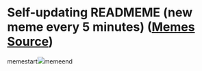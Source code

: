 # Self-updating READMEME (new meme every 5 minutes) ([Memes Source](https://bramses.notion.site/a49c1e962b7646879176ac3b327b6533?v=4d1eda54b170483cb03a40f257231764))

memestart![](https://www.notion.so/image/https%3A%2F%2Fs3-us-west-2.amazonaws.com%2Fsecure.notion-static.com%2F1cb07619-7c73-463e-946c-61605a1ffd45%2FA25CBFF5-1D0A-48A2-9756-3657F88AF074.jpeg?table=block&id=e4025b7b-c0f0-467e-aa43-cd0d5c278393&cache=v2)memeend
